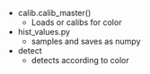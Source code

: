 * calib.calib_master()  
  - Loads or calibs for color  
* hist_values.py  
  - samples and saves as numpy   
* detect 
  - detects according to color
